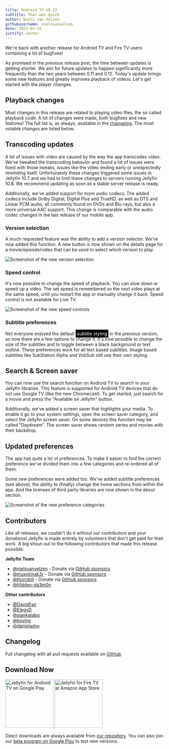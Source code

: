 ```yaml
---
title: Android TV v0.13
subtitle: That was quick
author: Niels van Velzen
githubusername: nielsvanvelzen
date: 2022-03-19
justify: center
---
```


<!-- markdownlint-disable MD033 MD036 -->

We're back with another release for Android TV and Fire TV users containing a lot of bugfixes!

<!--more-->

As promised in the previous release post, the time between updates is getting shorter. We aim for future updates to happen significantly more frequently than the two years between 0.11 and 0.12. Today's update brings some new features and greatly improves playback of videos. Let's get started with the player changes.

## Playback changes

Most changes in this release are related to playing video files, the so called playback code. A lot of changes were made, both bugfixes and new features! The full list is, as always, available in the [changelog](https://github.com/jellyfin/jellyfin-androidtv/releases/tag/v0.13.0). The most notable changes are listed below.

## Transcoding updates

A lot of issues with video are caused by the way the app transcodes video. We've tweaked the transcoding behavior and found a lot of issues were fixed with those tweaks, issues like the video ending early or unexpectedly rewinding itself. Unfortunately these changes triggered some issues in Jellyfin 10.7 and we had to limit these changes to servers running Jellyfin 10.8. We recommend updating as soon as a stable server release is ready.

Additionally, we've added support for more audio codecs. The added codecs include Dolby Digital, Digital Plus and TrueHD, as well as DTS and Linear PCM audio, all commonly found on DVDs and Blu-rays, but also a more universal AAC support. This change is comparable with the audio codec changes in the last release of our mobile app.

### Version selection

A much requested feature was the ability to add a version selector. We've now added this function. A new button is now shown on the details page for a movie/episode/video that can be used to select which version to play.

![Screenshot of the new version selection](/images/posts/androidtv-0-13-0/versionselection.png)

### Speed control

It's now possible to change the speed of playback. You can slow down or speed up a video. The set speed is remembered so the next video plays at the same speed, until you restart the app or manually change it back. Speed control is not available for Live TV.

![Screenshot of the new speed controls](/images/posts/androidtv-0-13-0/speedcontrol.png)

### Subtitle preferences

Not everyone enjoyed the default <span style="background:#000;color:#fff;padding:4px;">subtitle styling</span> in the previous version, so now there are a few options to change it. It's now possible to change the size of the subtitles and to toggle between a black background or text outline. These preferences work for all text based subtitles. Image based subtitles like SubStation Alpha and VobSub still use their own styling.

## Search & Screen saver

You can now use the search function on Android TV to search in your Jellyfin libraries. This feature is supported for Android TV devices that do not use Google TV (like the new Chromecast). To get started, just search for a movie and press the "Available on Jellyfin" button.

Additionally, we've added a screen saver that highlights your media. To enable it go to your system settings, open the screen saver category, and select the Jellyfin screen saver. On some devices this function may be called "Daydream". The screen saver shows random series and movies with their backdrop.

## Updated preferences

The app has quite a lot of preferences. To make it easier to find the correct preference we've divided them into a few categories and re-ordered all of them.

Some new preferences were added too. We've added subtitle preferences (see above), the ability to (finally) change the home sections from within the app. And the licenses of third party libraries are now shown in the about section.

<img src="/images/posts/androidtv-0-13-0/newprefs.png" alt="Screenshot of the new preference categories" style="max-height:500px;" />

## Contributors

Like all releases, we couldn't do it without our contributors and your donations! Jellyfin is made entirely by volunteers that don't get paid for their work. A big shout-out to the following contributors that made this release possible:

**Jellyfin Team**

- [@nielsvanvelzen](https://github.com/nielsvanvelzen) - Donate via [GitHub sponsors](https://github.com/sponsors/nielsvanvelzen)
- [@mueslimak3r](https://github.com/mueslimak3r) - Donate via [GitHub sponsors](https://github.com/sponsors/mueslimak3r)
- [@thornbill](https://github.com/thornbill) - Donate via [GitHub sponsors](https://github.com/sponsors/thornbill)
- [@h1dden-da3m0n](https://github.com/h1dden-da3m0n)

**Other contributors**

- [@DavidFair](https://github.com/DavidFair)
- [@ElegyD](https://github.com/ElegyD)
- [@siankatabg](https://github.com/siankatabg)
- [@koying](https://github.com/koying)
- [@danieladov](https://github.com/danieladov)

## Changelog

Full changelog with all pull requests available on [GitHub](https://github.com/jellyfin/jellyfin-androidtv/releases/tag/v0.13.0).

## Download Now

<a class="NoLinkLook" href="https://play.google.com/store/apps/details?id=org.jellyfin.androidtv">
  <img width="153" alt='Jellyfin for Android TV on Google Play' src="/images/store-icons/google-play.png" />
</a>

<a class="NoLinkLook" href="https://www.amazon.com/gp/product/B07TX7Z725">
  <img width="153" alt="Jellyfin for Fire TV at Amazon App Store" src="/images/store-icons/amazon.png" />
</a>

Direct downloads are always available from [our repository](https://repo.jellyfin.org/releases/client/androidtv/).
You can also join our [beta program on Google Play](https://play.google.com/apps/testing/org.jellyfin.androidtv) to test new versions.
